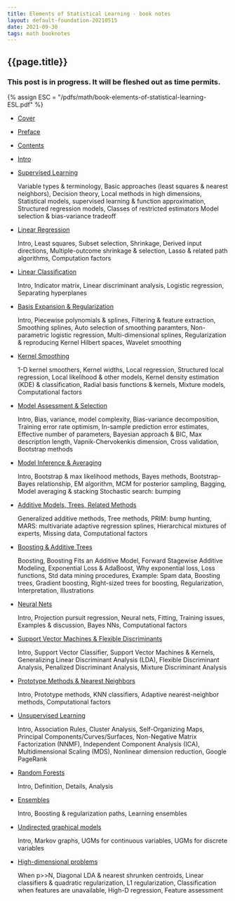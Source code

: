 ```yaml
---
title: Elements of Statistical Learning - book notes
layout: default-foundation-20210515
date: 2021-09-30
tags: math booknotes
---
```


<h2>{{page.title}}</h2>

<div class="callout">
	<h3>
		This post is in progress. It will be fleshed out as time permits.
	</h3>
</div>

{% assign ESC = "/pdfs/math/book-elements-of-statistical-learning-ESL.pdf" %}


- [Cover]({{ESC}}#page=1)
- [Preface]({{ESC}}#page=8)
- [Contents]({{ESC}}#page=10)
- [Intro]({{ESC}}#page=20)

- [Supervised Learning]({{ESC}}#page=28)

	Variable types & terminology,
	Basic approaches (least squares & nearest neighbors),
	Decision theory,
	Local methods in high dimensions,
	Statistical models, supervised learning & function approximation,
	Structured regression models,
	Classes of restricted estimators
	Model selection & bias-variance tradeoff

- [Linear Regression]({{ESC}}#page=62)

	Intro,
	Least squares,
	Subset selection,
	Shrinkage,
	Derived input directions,
	Multiple-outcome shrinkage & selection,
	Lasso & related path algorithms,
	Computation factors

- [Linear Classification]({{ESC}}#page=120)

	Intro,
	Indicator matrix,
	Linear discriminant analysis,
	Logistic regression,
	Separating hyperplanes

- [Basis Expansion & Regularization]({{ESC}}#page=158)

	Intro,
	Piecewise polynomials & splines,
	Filtering & feature extraction,
	Smoothing splines,
	Auto selection of smoothing paramters,
	Non-parametric logistic regression,
	Multi-dimensional splines,
	Regularization & reproducing Kernel Hilbert spaces,
	Wavelet smoothing

- [Kernel Smoothing]({{ESC}}#page=210)

	1-D kernel smoothers,
	Kernel widths,
	Local regression,
	Structured local regression,
	Local likelihood & other models,
	Kernel density estimation (KDE) & classification,
	Radial basis functions & kernels,
	Mixture models,
	Computational factors

- [Model Assessment & Selection]({{ESC}}#page=238)

	Intro,
	Bias, variance, model complexity,
	Bias-variance decomposition,
	Training error rate optimism,
	In-sample prediction error estimates,
	Effective number of parameters,
	Bayesian approach & BIC,
	Max description length,
	Vapnik-Chervokenkis dimension,
	Cross validation,
	Bootstrap methods

- [Model Inference & Averaging]({{ESC}}#page=280)

	Intro,
	Bootstrap & max likelihood methods,
	Bayes methods,
	Bootstrap-Bayes relationship,
	EM algorithm,
	MCM for posterior sampling,
	Bagging,
	Model averaging & stacking
	Stochastic search: bumping

- [Additive Models, Trees, Related Methods]({{ESC}}#page=314)

	Generalized additive methods,
	Tree methods,
	PRIM: bump hunting,
	MARS: multivariate adaptive regression splines,
	Hierarchical mixtures of experts,
	Missing data,
	Computational factors

- [Boosting & Additive Trees]({{ESC}}#page=356)

	Boosting,
	Boosting Fits an Additive Model,
	Forward Stagewise Additive Modeling,
	Exponential Loss & AdaBoost,
	Why exponential loss,
	Loss functions,
	Std data mining procedures,
	Example: Spam data,
	Boosting trees,
	Gradient boosting,
	Right-sized trees for boosting,
	Regularization,
	Interpretation,
	Illustrations

- [Neural Nets]({{ESC}}#page=408)

	Intro,
	Projection pursuit regression,
	Neural nets,
	Fitting,
	Training issues,
	Examples & discussion,
	Bayes NNs,
	Computational factors

- [Support Vector Machines & Flexible Discriminants]({{ESC}}#page=436)

	Intro,
	Support Vector Classifier,
	Support Vector Machines & Kernels,
	Generalizing Linear Discriminant Analysis (LDA),
	Flexible Discriminant Analysis,
	Penalized Discriminant Analysis,
	Mixture Discriminant Analysis

- [Prototype Methods & Nearest Neighbors]({{ESC}}#page=478)

	Intro,
	Prototype methods,
	KNN classifiers,
	Adaptive nearest-neighbor methods,
	Computational factors

- [Unsupervised Learning]({{ESC}}#page=504)

	Intro,
	Association Rules,
	Cluster Analysis,
	Self-Organizing Maps,
	Principal Components/Curves/Surfaces,
	Non-Negative Matrix Factorization (NNMF),
	Independent Component Analysis (ICA),
	Multidimensional Scaling (MDS),
	Nonlinear dimension reduction,
	Google PageRank

- [Random Forests]({{ESC}}#page=606)

	Intro,
	Definition,
	Details,
	Analysis

- [Ensembles]({{ESC}}#page=624)

	Intro,
	Boosting & regularization paths,
	Learning ensembles

- [Undirected graphical models]({{ESC}}#page=644)

	Intro,
	Markov graphs,
	UGMs for continuous variables,
	UGMs for discrete variables

- [High-dimensional problems]({{ESC}}#page=668)

	When p>>N,
	Diagonal LDA & nearest shrunken centroids,
	Linear classifiers & quadratic regularization,
	L1 regularization,
	Classification when features are unavailable,
	High-D regression,
	Feature assessment
